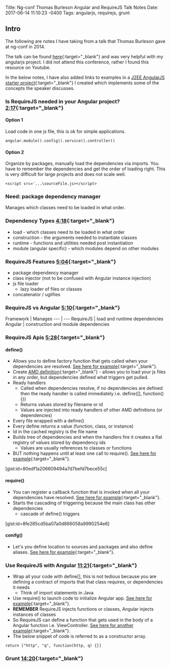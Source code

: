 Title: Ng-conf Thomas Burleson Angular and RequireJS Talk Notes
Date: 2017-06-14 11:10:23 -0400
Tags: angularjs, requirejs, grunt

## Intro

<!-- PELICAN_BEGIN_SUMMARY -->
The following are notes I have taking from a talk that Thomas Burleson gave at ng-conf in 2014.
<!-- PELICAN_END_SUMMARY -->
The talk can be found [here](https://www.youtube.com/watch?v=4yulGISBF8w){:target="_blank"} and was very helpful with my angularjs project.  I did not attend this conference, rather I found this resource on Youtube.

In the below notes, I have also added links to examples in a [J2EE AngularJS starter project](https://github.com/gwnio/rg-archetype-j2ee-angularjs){:target="_blank"} I created which implements some of the concepts the speaker discusses.

### Is RequireJS needed in your Angular project? [2:17](https://www.youtube.com/watch?v=4yulGISBF8w#t=02m17s){:target="_blank"}

#### Option 1

Load code in one js file, this is ok for simple applications.

```angular.module().config().service().controller()```

#### Option 2

Organize by packages, manually load the dependencies via imports.  You have to remember the dependencies and get the order of loading right.  This is very difficult for large projects and does not scale well.

```<script src='...\sourceFile.js></script>```

### Need: package dependency manager

Manages which classes need to be loaded in what order.

### Dependency Types [4:18](https://www.youtube.com/watch?v=4yulGISBF8w#t=04m18s){:target="_blank"}

* load - which classes need to be loaded in what order
* construction - the arguments needed to instantiate classes
* runtime - functions and utilities needed post instantiation
* module (angular specific) - which modules depend on other modules

### RequireJS Features [5:04](https://www.youtube.com/watch?v=4yulGISBF8w#t=05m04s){:target="_blank"}

* package dependency manager
* class injector (not to be confused with Angular instance injection)
* js file loader
    * lazy loader of files or classes
* concatenator / uglifies

### RequireJS vs Angular [5:10](https://www.youtube.com/watch?v=4yulGISBF8w#t=05m10s){:target="_blank"}

<div class="article_content_table0" markdown=1>
Framework | Manages
--- | ---
RequireJS | load and runtime dependencies
Angular | construction and module dependencies
</div>

### RequireJS Apis [5:28](https://www.youtube.com/watch?v=4yulGISBF8w#t=05m28s){:target="_blank"}

#### **define()**

* Allows you to define factory function that gets called when your dependencies are resolved.  [See here for example](https://github.com/gwnio/rg-archetype-j2ee-angularjs/blob/62336a6e6a6c4f8e234f6e52e8c07da315dc8c25/WebContent/client/src/app/public/MainModule.js#L1){:target="_blank"}.
* Create [AMD definition](https://github.com/amdjs/amdjs-api/wiki/AMD){:target="_blank"} - allows you to load your js files in any order, but dependencies defined what triggers get pulled.
* Ready handlers
    * Called when dependencies resolve, if no dependencies are defined then the ready handler is called immediately i.e. define([], function(){})
    * Returns values stored by filename or id
    * Values are injected into ready handlers of other AMD definitions (or dependencies)
* Every file wrapped with a define()
* Every define returns a value (function, class, or instance)
* Id in the cached registry is the file name
* Builds tree of dependencies and when the handlers fire it creates a flat registry of values stored by dependency ids
    * Values are usually references to classes or functions
* BUT nothing happens until at least one call to require().  [See here for example](https://github.com/gwnio/rg-archetype-j2ee-angularjs/blob/62336a6e6a6c4f8e234f6e52e8c07da315dc8c25/WebContent/client/src/assets/js/boot-public.js#L47){:target="_blank"}.

[gist:id=80edf1a206609494a7d7befd7bece55c]

#### **require()**

* You can register a callback function that is invoked when all your dependencies have resolved.  [See here for example](https://github.com/gwnio/rg-archetype-j2ee-angularjs/blob/62336a6e6a6c4f8e234f6e52e8c07da315dc8c25/WebContent/client/src/assets/js/boot-public.js#L47){:target="_blank"}.
* Starts the cascading of triggering because the main class has other dependencies
    * cascade of define() triggers

[gist:id=8fe285cd5ba07a0d866058a9990254e6]

#### **conifg()**

* Let's you define location to sources and packages and also define aliases.  [See here for example](https://github.com/gwnio/rg-archetype-j2ee-angularjs/blob/62336a6e6a6c4f8e234f6e52e8c07da315dc8c25/WebContent/client/src/assets/js/boot-public.js#L24){:target="_blank"}.

### Use RequireJS with Angular [11:21](https://www.youtube.com/watch?v=4yulGISBF8w#t=11m21s){:target="_blank"}

* Wrap all your code with define[], this is not tedious because you are defining a contract of imports that that class requires, or dependencies it needs
    * Think of import statements in Java
* Use require() to launch code to initialize Angular app.  [See here for example](https://github.com/gwnio/rg-archetype-j2ee-angularjs/blob/62336a6e6a6c4f8e234f6e52e8c07da315dc8c25/WebContent/client/src/assets/js/boot-public.js#L47){:target="_blank"}.
* **REMEMBER** RequireJS injects functions or classes, Angular injects instances of classes
* So RequireJS can define a function that gets used in the body of a Angular function i.e. ViewController.  [See here for another example](https://github.com/gwnio/rg-archetype-j2ee-angularjs/blob/master/WebContent/client/src/app/public/login/LoginController.js){:target="_blank"}.
* The below snippet of code is referred to as a constructor array.

```return ["http", "q", function(http, q) {}]```

### Grunt [14:20](https://www.youtube.com/watch?v=4yulGISBF8w#t=14m20s){:target="_blank"}
